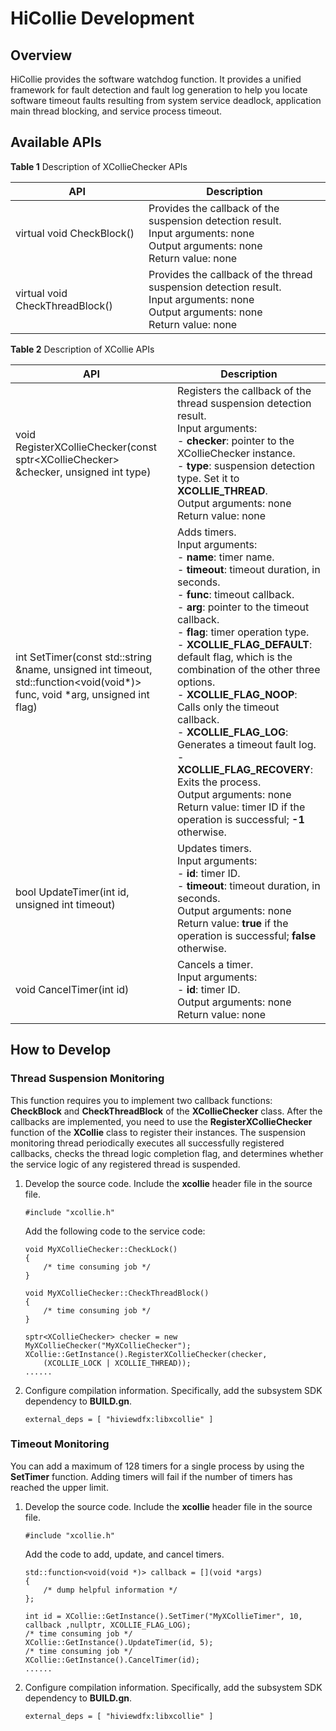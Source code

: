 # HiCollie Development


## Overview

HiCollie provides the software watchdog function. It provides a unified framework for fault detection and fault log generation to help you locate software timeout faults resulting from system service deadlock, application main thread blocking, and service process timeout. 


## Available APIs

  **Table 1** Description of XCollieChecker APIs

| API| Description|
| -------- | -------- |
| virtual void CheckBlock() | Provides the callback of the suspension detection result.<br>Input arguments: none<br>Output arguments: none<br>Return value: none|
| virtual void CheckThreadBlock() | Provides the callback of the thread suspension detection result.<br>Input arguments: none<br>Output arguments: none<br>Return value: none|


  **Table 2** Description of XCollie APIs

| API| Description|
| -------- | -------- |
| void RegisterXCollieChecker(const sptr&lt;XCollieChecker&gt; &amp;checker, unsigned int type) | Registers the callback of the thread suspension detection result.<br>Input arguments:<br>- **checker**: pointer to the XCollieChecker instance.<br>- **type**: suspension detection type. Set it to **XCOLLIE_THREAD**.<br>Output arguments: none<br>Return value: none|
| int SetTimer(const std::string &amp;name, unsigned int timeout, std::function&lt;void(void*)&gt; func, void *arg, unsigned int flag) | Adds timers.<br>Input arguments:<br>- **name**: timer name.<br>- **timeout**: timeout duration, in seconds.<br>- **func**: timeout callback.<br>- **arg**: pointer to the timeout callback.<br>- **flag**: timer operation type.<br>    - **XCOLLIE_FLAG_DEFAULT**: default flag, which is the combination of the other three options.<br>    - **XCOLLIE_FLAG_NOOP**: Calls only the timeout callback.<br>    - **XCOLLIE_FLAG_LOG**: Generates a timeout fault log.<br>    - **XCOLLIE_FLAG_RECOVERY**: Exits the process.<br>Output arguments: none<br>Return value: timer ID if the operation is successful; **-1** otherwise.|
| bool UpdateTimer(int id, unsigned int timeout) | Updates timers.<br>Input arguments:<br>- **id**: timer ID.<br>- **timeout**: timeout duration, in seconds.<br>Output arguments: none<br>Return value: **true** if the operation is successful; **false** otherwise.|
| void CancelTimer(int id) | Cancels a timer.<br>Input arguments:<br>- **id**: timer ID.<br>Output arguments: none<br>Return value: none|


## How to Develop


### Thread Suspension Monitoring

This function requires you to implement two callback functions: **CheckBlock** and **CheckThreadBlock** of the **XCollieChecker** class. After the callbacks are implemented, you need to use the **RegisterXCollieChecker** function of the **XCollie** class to register their instances. The suspension monitoring thread periodically executes all successfully registered callbacks, checks the thread logic completion flag, and determines whether the service logic of any registered thread is suspended.

1. Develop the source code.
     Include the **xcollie** header file in the source file.
     
   ```
   #include "xcollie.h"
   ```

   Add the following code to the service code:

   
   ```
   void MyXCollieChecker::CheckLock()
   {
       /* time consuming job */
   }
       
   void MyXCollieChecker::CheckThreadBlock()
   {
       /* time consuming job */
   }
       
   sptr<XCollieChecker> checker = new MyXCollieChecker("MyXCollieChecker");
   XCollie::GetInstance().RegisterXCollieChecker(checker, 
       (XCOLLIE_LOCK | XCOLLIE_THREAD));
   ......
   ```

2. Configure compilation information. Specifically, add the subsystem SDK dependency to **BUILD.gn**.
   
   ```
   external_deps = [ "hiviewdfx:libxcollie" ]
   ```


### Timeout Monitoring

You can add a maximum of 128 timers for a single process by using the **SetTimer** function. Adding timers will fail if the number of timers has reached the upper limit.

1. Develop the source code.
     Include the **xcollie** header file in the source file.
     
   ```
   #include "xcollie.h"
   ```

     Add the code to add, update, and cancel timers.
   
   ```
   std::function<void(void *)> callback = [](void *args)
   {
       /* dump helpful information */
   };
       
   int id = XCollie::GetInstance().SetTimer("MyXCollieTimer", 10, callback ,nullptr, XCOLLIE_FLAG_LOG);
   /* time consuming job */
   XCollie::GetInstance().UpdateTimer(id, 5);
   /* time consuming job */
   XCollie::GetInstance().CancelTimer(id);
   ......
   ```

2. Configure compilation information. Specifically, add the subsystem SDK dependency to **BUILD.gn**.
   
   ```
   external_deps = [ "hiviewdfx:libxcollie" ]
   ```
